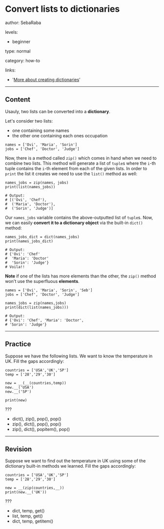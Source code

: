 # Convert lists to dictionaries
author: SebaRaba

levels:

  - beginner

type: normal

category: how-to

links:

  - '[More about creating dictionaries](https://developmentality.wordpress.com/2012/03/30/three-ways-of-creating-dictionaries-in-python/)'

---
## Content

Usauly, two lists can be converted into a **dictionary**.

Let's consider two lists:
- one containing some names
- the other one containing each ones occupation

```
names = ['Ovi', 'Maria', 'Sorin']
jobs = ['Chef', 'Doctor', 'Judge']
```

Now, there is a method called `zip()` which comes in hand when we need to combine two lists. This method will generate a list of `tuple`s where the `i`-th tuple contains the `i`-th element from each of the given lists. In order to `print` the list it creates we need to use the `list()` method as well:

```
names_jobs = zip(names, jobs)
print(list(names_jobs))

# Output:
# [('Ovi', 'Chef'),
#  ('Maria', 'Doctor'),
#  ('Sorin', 'Judge')]
```

Our `names_jobs` variable contains the above-outputted list of `tuple`s. Now, we can easily **convert it to a dictionary object** via the built-in `dict()` method:

```
names_jobs_dict = dict(names_jobs)
print(names_jobs_dict)

# Output:
# {'Ovi': 'Chef'
#  'Maria': 'Doctor'
#  'Sorin': 'Judge'}
# Voila!!
```

**Note** if one of the lists has more elements than the other, the `zip()` method won't use the superfluous **elements**.

```
names = ['Ovi', 'Maria', 'Sorin', 'Seb']
jobs = ['Chef', 'Doctor', 'Judge']

names_jobs = zip(names,jobs)
print(dict(list(names_jobs)))

# Output:
# {'Ovi': 'Chef', 'Maria': 'Doctor',
# 'Sorin': 'Judge'}
```

---
## Practice

Suppose we have the following lists. We want to know the temperature in UK. Fill the gaps accordingly:
```
countries = ['USA','UK','SP']
temp = ['28','29','30']

new = __(__(countries,temp))
new.__('USA')
new.__('SP')

print(new)
```
???

* dict(), zip(), pop(), pop()
* zip(), dict(), pop(), pop()
* zip(), dict(), popitem(), pop()

---
## Revision

Suppose we want to find out the temperature in UK using some of the dictionary built-in methods we learned. Fill the gaps accordingly:
```
countries = ['USA','UK','SP']
temp = ['28','29','30']

new = __(zip(countries,__))
print(new.__('UK'))
```
???

* dict, temp, get()
* list, temp, get()
* dict, temp, getitem()
